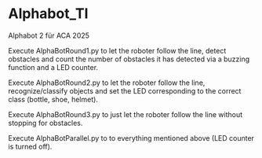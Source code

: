 # Alphabot_TI
Alphabot 2 für ACA 2025

Execute AlphaBotRound1.py to let the roboter follow the line, detect obstacles and count the number of obstacles it has detected via a buzzing function and a LED counter.

Execute AlphaBotRound2.py to let the roboter follow the line, recognize/classify objects and set the LED corresponding to the correct class (bottle, shoe, helmet).

Execute AlphaBotRound3.py to just let the roboter follow the line without stopping for obstacles.

Execute AlphaBotParallel.py to to everything mentioned above (LED counter is turned off).
